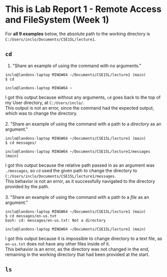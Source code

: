 # This is Lab Report 1 - Remote Access and FileSystem (Week 1)

For **all 9 examples** below, the absolute path to the working directory is `C:/Users/inclo/Documents/CSE15L/lecture1`.

## `cd`
1. "Share an example of using the command with *no* arguments." <br/>
```
inclo@landons-laptop MINGW64 ~/Documents/CSE15L/lecture1 (main)
$ cd

inclo@landons-laptop MINGW64 ~
```
I got this output because without any arguments, `cd` goes back to the top of my User directory, at `C:/Users/inclo/`. <br/>
This output is not an error, since the command had the expected output, which was to change the directory. <br/>
<br/>
2. "Share an example of using the command with a path to a *directory* as an argument." <br/>
```
inclo@landons-laptop MINGW64 ~/Documents/CSE15L/lecture1 (main)
$ cd messages/

inclo@landons-laptop MINGW64 ~/Documents/CSE15L/lecture1/messages (main)
```
I got this output because the relative path passed in as an argument was `./messages`, so `cd` used the given path to change the directory to `C:/Users/inclo/Documents/CSE15L/lecture1/messages`. <br/>
This behavior is not an error, as it successfully navigated to the directory provided by the path. <br/>
<br/>
3. "Share an example of using the command with a path to a *file* as an argument." <br/>
```
inclo@landons-laptop MINGW64 ~/Documents/CSE15L/lecture1 (main)
$ cd messages/en-us.txt
bash: cd: messages/en-us.txt: Not a directory

inclo@landons-laptop MINGW64 ~/Documents/CSE15L/lecture1 (main)
```
I got this output because it is impossible to change directory to a text file, as `en-us.txt` does not have any other files inside of it. <br/>
This behavior is an error, as the directory was not changed in the end, remaining in the working directory that had been provided at the start. <br/>

## `ls`
